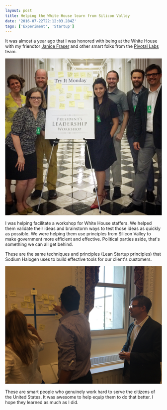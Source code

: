 ```yaml
---
layout: post
title: Helping the White House learn from Silicon Valley
date: '2016-07-22T22:12:03.284Z'
tags: ['Experiment', 'Startup']
---
```


It was almost a year ago that I was honored with being at the White House with my friendtor [Janice Fraser](http://www.twitter.com/clevergirl) and other smart folks from the [Pivotal Labs](http://pivotal.io/labs) team.

![white-house-team](white-house-team.jpg)

I was helping facilitate a workshop for White House staffers. We helped them validate their ideas and brainstorm ways to test those ideas as quickly as possible. We were helping them use principles from Silicon Valley to make government more efficient and effective. Political parties aside, that's something we can all get behind.

These are the same techniques and principles (Lean Startup principles) that Sodium Halogen uses to build effective tools for our client's customers.

![white-house-help2](white-house-help2.jpg)

These are smart people who genuinely work hard to serve the citizens of the United States. It was awesome to help equip them to do that better. I hope they learned as much as I did.
